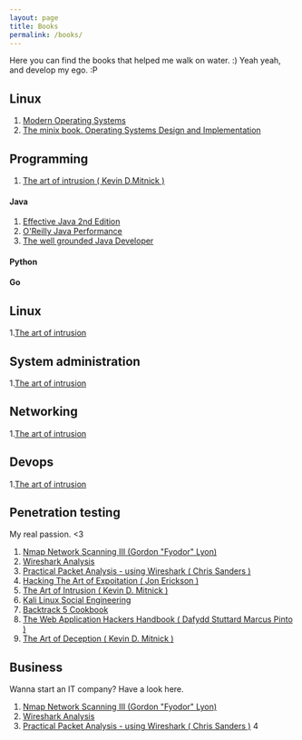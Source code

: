 ```yaml
---
layout: page
title: Books 
permalink: /books/
---
```


Here you can find the books that helped me walk on water. :) Yeah yeah, and develop my ego. :P 


<div class="divider"></div>


## Linux

1. <a href="../books/linux/modern_operating_system.pdf">Modern Operating Systems</a>
2. <a href="../books/linux/the_minix_book.pdf">The minix book. Operating Systems Design and Implementation</a>

<div class="divider"></div>




## Programming

1. <a href="../books/art.pdf">The art of intrusion ( Kevin D.Mitnick ) </a>

#### Java


1. <a href="../books/art.pdf">Effective Java 2nd Edition</a>
2. <a href="../books/art.pdf">O'Reilly Java Performance</a>
3. <a href="">The well grounded Java Developer</a>

#### Python

#### Go

#### 


<div class="divider"></div>


## Linux

1.<a href="../art.pdf">The art of intrusion</a>

<div class="divider"></div>


## System administration

1.<a href="../art.pdf">The art of intrusion</a>

<div class="divider"></div>

## Networking

1.<a href="../art.pdf">The art of intrusion</a>

<div class="divider"></div>



## Devops

1.<a href="../art.pdf">The art of intrusion</a>

<div class="divider"></div>


## Penetration testing 
My real passion. <3

1. <a href="../books/hack/nmap_network_discovery_iii.pdf">Nmap Network Scanning III (Gordon "Fyodor" Lyon) </a>
2. <a href="../books/hack/wireshark_analysis.pdf">Wireshark Analysis</a>
3. <a href="../books/hack/wireshark_practical_analysis.pdf">Practical Packet Analysis - using Wireshark ( Chris Sanders )</a>
4. <a href="../books/hack/hacking-the-art-of-exploitation.pdf">Hacking The Art of Expoitation ( Jon Erickson ) </a>
5. <a href="../books/hack/the_art_of_intrusion.pdf">The Art of Intrusion ( Kevin D. Mitnick ) </a>
6. <a href="../books/hack/kali_linux_social_engineering.pdf">Kali Linux Social Engineering</a>
7. <a href="../books/hack/backtrack_5_cookbook.pdf">Backtrack 5 Cookbook</a>
8. <a href="../books/hack/the-web-application-hackers-handbook.pdf">The Web Application Hackers Handbook ( Dafydd Stuttard 
Marcus Pinto ) </a>
9. <a href="../books/hack/mitnick.pdf">The Art of Deception ( Kevin D. Mitnick )</a>

<div class="divider"></div>

## Business

Wanna start an IT company? Have a look here.

1. <a href="../books/hack/nmap_network_discovery_iii.pdf">Nmap Network Scanning III (Gordon "Fyodor" Lyon) </a>
2. <a href="../books/hack/wireshark_analysis.pdf">Wireshark Analysis</a>
3. <a href="../books/hack/wireshark_practical_analysis.pdf">Practical Packet Analysis - using Wireshark ( Chris Sanders )</a>
4


 
